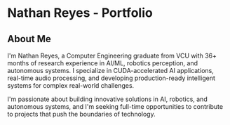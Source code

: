 # Nathan Reyes - Portfolio


## About Me
I'm Nathan Reyes, a Computer Engineering graduate from VCU with 36+ months of research experience in AI/ML, robotics perception, and autonomous systems. I specialize in CUDA-accelerated AI applications, real-time audio processing, and developing production-ready intelligent systems for complex real-world challenges.

I'm passionate about building innovative solutions in AI, robotics, and autonomous systems, and I'm seeking full-time opportunities to contribute to projects that push the boundaries of technology.

